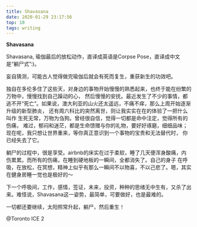 ```yaml
---
title: Shavasana
date: 2020-01-29 23:17:56
top: 10
tags: writing
---
```


__Shavasana__

Shavasana, 瑜伽最后的放松动作，直译成英语是Corpse Pose，直译成中文是“躺尸式”:)。

妄自猜测，可能古人觉得做完瑜伽后就会有死而复生，重获新生的功效吧。

独自在多伦多住了这些天，对身边的事物开始慢慢的熟悉起来，也终于能在纷繁的万物中，慢慢找到自己躁动的心，
然后慢慢的安抚。最近发生了不少的事情，都逃不开“死亡”。如果说，澳大利亚的山火还太遥远，不痛不痒，那么上周开始逐渐升级的新型肺炎，
还有周六科比的突然离世，则让我实实在在的体验了一把什么叫作 生死无常，万物为刍狗。曾经很自信，觉得一切都是命中注定，觉得所有的伤痛，
难过，郁闷和迷茫，都是生命馈赠与你的礼物，要好好琢磨，细细品味；现在呢，我只想让世界重来，等你真正意识到一个事物的宝贵和无法替代时，
你已经失去了它。

躺尸的过程中，很是享受。airbnb的床实在过于柔软，睡了几天便浑身酸痛，内伤累累。而所有的伤痛，在睡到硬地板的一瞬间，全都消失了。自己的身子
在呼吸，在放松，在冥想，精神上似乎有那么一瞬间不以物喜，不以己悲了。嗯，其实在健身房睡一觉也是极好的～

下一个呼吸间，工作，感情，签证，未来，投资，种种的思绪无中生有，又杀了出来。难怪说，Shavasana这一姿势，最简单，可要做好，也是最难的。

一切都还要继续，太阳照常升起，躺尸，然后重生！

@Toronto ICE 2
